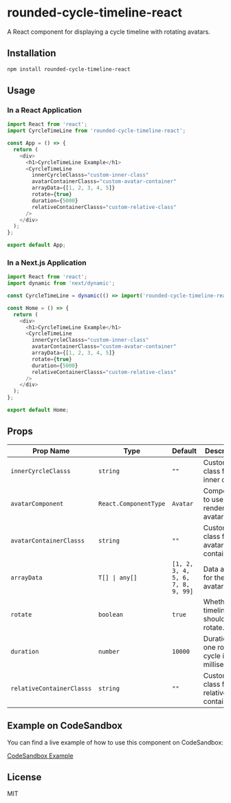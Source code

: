 
# rounded-cycle-timeline-react

A React component for displaying a cycle timeline with rotating avatars.

## Installation

```bash
npm install rounded-cycle-timeline-react
```

## Usage

### In a React Application

```javascript
import React from 'react';
import CyrcleTimeLine from 'rounded-cycle-timeline-react';

const App = () => {
  return (
    <div>
      <h1>CyrcleTimeLine Example</h1>
      <CyrcleTimeLine 
        innerCyrcleClasss="custom-inner-class" 
        avatarContainerClasss="custom-avatar-container" 
        arrayData={[1, 2, 3, 4, 5]} 
        rotate={true} 
        duration={5000}
        relativeContainerClasss="custom-relative-class"
      />
    </div>
  );
};

export default App;
```

### In a Next.js Application

```javascript
import React from 'react';
import dynamic from 'next/dynamic';

const CyrcleTimeLine = dynamic(() => import('rounded-cycle-timeline-react'), { ssr: false });

const Home = () => {
  return (
    <div>
      <h1>CyrcleTimeLine Example</h1>
      <CyrcleTimeLine 
        innerCyrcleClasss="custom-inner-class" 
        avatarContainerClasss="custom-avatar-container" 
        arrayData={[1, 2, 3, 4, 5]} 
        rotate={true} 
        duration={5000}
        relativeContainerClasss="custom-relative-class"
      />
    </div>
  );
};

export default Home;
```

## Props

| Prop Name                | Type                         | Default               | Description                                               |
| ------------------------ | ---------------------------- | --------------------- | --------------------------------------------------------- |
| `innerCyrcleClasss`      | `string`                     | `""`                  | Custom class for the inner circle.                        |
| `avatarComponent`        | `React.ComponentType`        | `Avatar`              | Component to use for rendering avatars.                   |
| `avatarContainerClasss`  | `string`                     | `""`                  | Custom class for the avatar container.                    |
| `arrayData`              | `T[] \| any[]`               | `[1, 2, 3, 4, 5, 6, 7, 8, 9, 99]` | Data array for the avatars.                               |
| `rotate`                 | `boolean`                    | `true`                | Whether the timeline should rotate.                       |
| `duration`               | `number`                     | `10000`               | Duration of one rotation cycle in milliseconds.           |
| `relativeContainerClasss`| `string`                     | `""`                  | Custom class for the relative container.                  |

## Example on CodeSandbox

You can find a live example of how to use this component on CodeSandbox:

[CodeSandbox Example](https://codesandbox.io/p/sandbox/rounded-timeline-example-vdrnrz?file=%2Fsrc%2FApp.tsx%3A19%2C11)

## License

MIT
